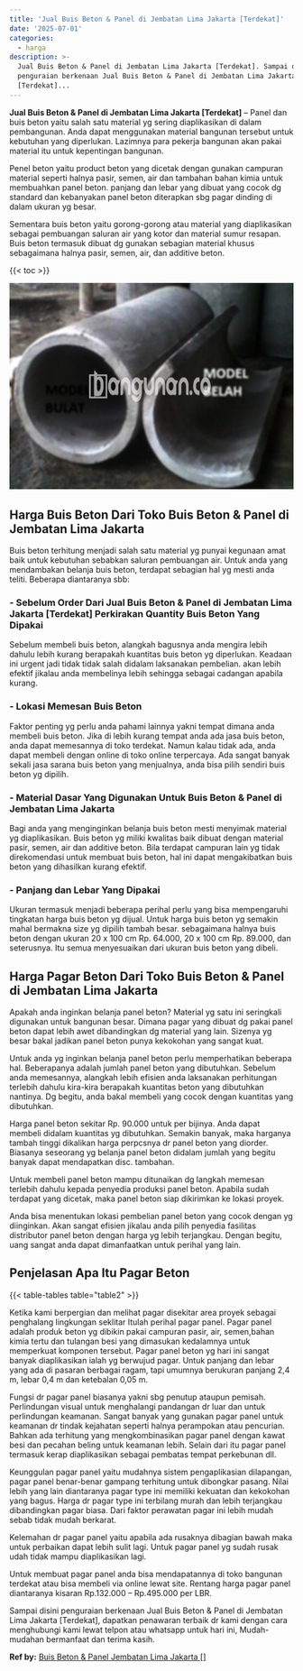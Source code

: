 ```yaml
---
title: 'Jual Buis Beton & Panel di Jembatan Lima Jakarta [Terdekat]'
date: '2025-07-01'
categories:
  - harga
description: >-
  Jual Buis Beton & Panel di Jembatan Lima Jakarta [Terdekat]. Sampai disini
  penguraian berkenaan Jual Buis Beton & Panel di Jembatan Lima Jakarta
  [Terdekat]...
---
```


**Jual Buis Beton & Panel di Jembatan Lima Jakarta \[Terdekat\]** – Panel dan buis beton yaitu salah satu material yg sering diaplikasikan di dalam pembangunan. Anda dapat menggunakan material bangunan tersebut untuk kebutuhan yang diperlukan. Lazimnya para pekerja bangunan akan pakai material itu untuk kepentingan bangunan.

Penel beton yaitu product beton yang dicetak dengan gunakan campuran material seperti halnya pasir, semen, air dan tambahan bahan kimia untuk membuahkan panel beton. panjang dan lebar yang dibuat yang cocok dg standard dan kebanyakan panel beton diterapkan sbg pagar dinding di dalam ukuran yg besar.

Sementara buis beton yaitu gorong-gorong atau material yang diaplikasikan sebagai pembuangan saluran air yang kotor dan material sumur resapan. Buis beton termasuk dibuat dg gunakan sebagian material khusus sebagaimana halnya pasir, semen, air, dan additive beton.

{{< toc >}}

![Jual Buis Beton & Panel di Jembatan Lima Jakarta [Terdekat]](/images/jual-panel-buis-beton-murah-08.png)

## Harga Buis Beton Dari Toko Buis Beton & Panel di Jembatan Lima Jakarta

Buis beton terhitung menjadi salah satu material yg punyai kegunaan amat baik untuk kebutuhan sebabkan saluran pembuangan air. Untuk anda yang mendambakan belanja buis beton, terdapat sebagian hal yg mesti anda teliti. Beberapa diantaranya sbb:

### \- Sebelum Order Dari Jual Buis Beton & Panel di Jembatan Lima Jakarta \[Terdekat\] Perkirakan Quantity Buis Beton Yang Dipakai

Sebelum membeli buis beton, alangkah bagusnya anda mengira lebih dahulu lebih kurang berapakah kuantitas buis beton yg diperlukan. Keadaan ini urgent jadi tidak tidak salah didalam laksanakan pembelian. akan lebih efektif jikalau anda membelinya lebih sehingga sebagai cadangan apabila kurang.

### \- Lokasi Memesan Buis Beton

Faktor penting yg perlu anda pahami lainnya yakni tempat dimana anda membeli buis beton. Jika di lebih kurang tempat anda ada jasa buis beton, anda dapat memesannya di toko terdekat. Namun kalau tidak ada, anda dapat membeli dengan online di toko online terpercaya. Ada sangat banyak sekali jasa sarana buis beton yang menjualnya, anda bisa pilih sendiri buis beton yg dipilih.

### \- Material Dasar Yang Digunakan Untuk Buis Beton & Panel di Jembatan Lima Jakarta

Bagi anda yang menginginkan belanja buis beton mesti menyimak material yg diaplikasikan. Buis beton yg miliki kwalitas baik dibuat dengan material pasir, semen, air dan additive beton. Bila terdapat campuran lain yg tidak direkomendasi untuk membuat buis beton, hal ini dapat mengakibatkan buis beton yang dihasilkan kurang efektif.

### \- Panjang dan Lebar Yang Dipakai

Ukuran termasuk menjadi beberapa perihal perlu yang bisa mempengaruhi tingkatan harga buis beton yg dijual. Untuk harga buis beton yg semakin mahal bermakna size yg dipilih tambah besar. sebagaimana halnya buis beton dengan ukuran 20 x 100 cm Rp. 64.000, 20 x 100 cm Rp. 89.000, dan seterusnya. Itu semua menyesuaikan dari ukuran buis beton yang dibeli.

## Harga Pagar Beton Dari Toko Buis Beton & Panel di Jembatan Lima Jakarta

Apakah anda inginkan belanja panel beton? Material yg satu ini seringkali digunakan untuk bangunan besar. Dimana pagar yang dibuat dg pakai panel beton dapat lebih awet dibandingkan dg material yang lain. Sizenya yg besar bakal jadikan panel beton punya kekokohan yang sangat kuat.

Untuk anda yg inginkan belanja panel beton perlu memperhatikan beberapa hal. Beberapanya adalah jumlah panel beton yang dibutuhkan. Sebelum anda memesannya, alangkah lebih efisien anda laksanakan perhitungan terlebih dahulu kira-kira berapakah kuantitas beton yang dibutuhkan nantinya. Dg begitu, anda bakal membeli yang cocok dengan kuantitas yang dibutuhkan.

Harga panel beton sekitar Rp. 90.000 untuk per bijinya. Anda dapat membeli didalam kuantitas yg dibutuhkan. Semakin banyak, maka harganya tambah tinggi dikalikan harga perpcsnya dr panel beton yang diorder. Biasanya seseorang yg belanja panel beton didalam jumlah yang begitu banyak dapat mendapatkan disc. tambahan.

Untuk membeli panel beton mampu ditunaikan dg langkah memesan terlebih dahulu kepada penyedia produksi panel beton. Apabila sudah terdapat yang dicetak, maka panel beton siap dikirimkan ke lokasi proyek.

Anda bisa menentukan lokasi pembelian panel beton yang cocok dengan yg diinginkan. Akan sangat efisien jikalau anda pilih penyedia fasilitas distributor panel beton dengan harga yg lebih terjangkau. Dengan begitu, uang sangat anda dapat dimanfaatkan untuk perihal yang lain.

## Penjelasan Apa Itu Pagar Beton

{{< table-tables table="table2" >}}

Ketika kami berpergian dan melihat pagar disekitar area proyek sebagai penghalang lingkungan seklitar Itulah perihal pagar panel. Pagar panel adalah produk beton yg dibikin pakai campuran pasir, air, semen,bahan kimia tertu dan tulangan besi yang dimasukan kedalamnya untuk memperkuat komponen tersebut. Pagar panel beton yg hari ini sangat banyak diaplikasikan ialah yg berwujud pagar. Untuk panjang dan lebar yang ada di pasaran berbagai ragam, tapi umumnya berukuran panjang 2,4 m, lebar 0,4 m dan ketebalan 0,05 m.

Fungsi dr pagar panel biasanya yakni sbg penutup ataupun pemisah. Perlindungan visual untuk menghalangi pandangan dr luar dan untuk perlindungan keamanan. Sangat banyak yang gunakan pagar panel untuk keamanan dr tindak kejahatan seperti halnya perampokan atau pencurian. Bahkan ada terhitung yang mengkombinasikan pagar panel dengan kawat besi dan pecahan beling untuk keamanan lebih. Selain dari itu pagar panel termasuk kerap diaplikasikan sebagai pembatas tempat perkebunan dll.

Keunggulan pagar panel yaitu mudahnya sistem pengaplikasian dilapangan, pagar panel benar-benar gampang terhitung untuk dibongkar pasang. Nilai lebih yang lain diantaranya pagar type ini memiliki kekuatan dan kekokohan yang bagus. Harga dr pagar type ini terbilang murah dan lebih terjangkau dibandingkan pagar biasa. Dari faktor perawatan pagar ini lebih mudah sebab tidak mudah berkarat.

Kelemahan dr pagar panel yaitu apabila ada rusaknya dibagian bawah maka untuk perbaikan dapat lebih sulit lagi. Untuk pagar panel yg sudah rusak udah tidak mampu diaplikasikan lagi.

Untuk membuat pagar panel anda bisa mendapatannya di toko bangunan terdekat atau bisa membeli via online lewat site. Rentang harga pagar panel diantaranya kisaran Rp.132.000 – Rp.495.000 per LBR.

Sampai disini penguraian berkenaan Jual Buis Beton & Panel di Jembatan Lima Jakarta \[Terdekat\], dapatkan penawaran terbaik dr kami dengan cara menghubungi kami lewat telpon atau whatsapp untuk hari ini, Mudah-mudahan bermanfaat dan terima kasih.

**Ref by:** [Buis Beton & Panel Jembatan Lima Jakarta []](https://id.wikipedia.org/wiki/Buis)
